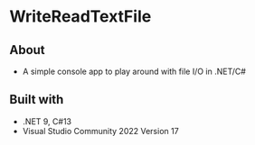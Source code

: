 
# WriteReadTextFile
## About
+ A simple console app to play around with file I/O in .NET/C#
## Built with
+ .NET 9, C#13
+ Visual Studio Community 2022 Version 17
